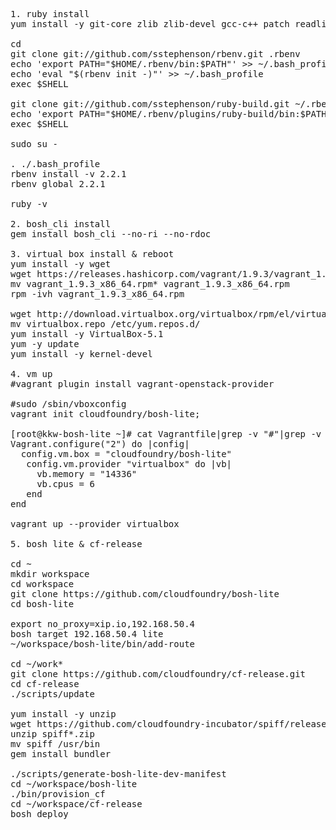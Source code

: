 <pre>
1. ruby install
yum install -y git-core zlib zlib-devel gcc-c++ patch readline readline-devel libyaml-devel libffi-devel openssl-devel make bzip2 autoconf automake libtool bison curl sqlite-devel

cd
git clone git://github.com/sstephenson/rbenv.git .rbenv
echo 'export PATH="$HOME/.rbenv/bin:$PATH"' >> ~/.bash_profile
echo 'eval "$(rbenv init -)"' >> ~/.bash_profile
exec $SHELL

git clone git://github.com/sstephenson/ruby-build.git ~/.rbenv/plugins/ruby-build
echo 'export PATH="$HOME/.rbenv/plugins/ruby-build/bin:$PATH"' >> ~/.bash_profile
exec $SHELL

sudo su -

. ./.bash_profile
rbenv install -v 2.2.1
rbenv global 2.2.1

ruby -v

2. bosh_cli install
gem install bosh_cli --no-ri --no-rdoc

3. virtual box install & reboot
yum install -y wget
wget https://releases.hashicorp.com/vagrant/1.9.3/vagrant_1.9.3_x86_64.rpm?_ga=1.214157015.1947354080.1492659306
mv vagrant_1.9.3_x86_64.rpm* vagrant_1.9.3_x86_64.rpm
rpm -ivh vagrant_1.9.3_x86_64.rpm

wget http://download.virtualbox.org/virtualbox/rpm/el/virtualbox.repo
mv virtualbox.repo /etc/yum.repos.d/
yum install -y VirtualBox-5.1
yum -y update
yum install -y kernel-devel

4. vm up
#vagrant plugin install vagrant-openstack-provider

#sudo /sbin/vboxconfig
vagrant init cloudfoundry/bosh-lite;

[root@kkw-bosh-lite ~]# cat Vagrantfile|grep -v "#"|grep -v "^$"
Vagrant.configure("2") do |config|
  config.vm.box = "cloudfoundry/bosh-lite"
   config.vm.provider "virtualbox" do |vb|
     vb.memory = "14336"
     vb.cpus = 6
   end
end

vagrant up --provider virtualbox

5. bosh lite & cf-release

cd ~
mkdir workspace
cd workspace
git clone https://github.com/cloudfoundry/bosh-lite
cd bosh-lite

export no_proxy=xip.io,192.168.50.4
bosh target 192.168.50.4 lite
~/workspace/bosh-lite/bin/add-route

cd ~/work*
git clone https://github.com/cloudfoundry/cf-release.git
cd cf-release
./scripts/update

yum install -y unzip
wget https://github.com/cloudfoundry-incubator/spiff/releases/download/v1.0.8/spiff_linux_amd64.zip
unzip spiff*.zip
mv spiff /usr/bin
gem install bundler

./scripts/generate-bosh-lite-dev-manifest
cd ~/workspace/bosh-lite
./bin/provision_cf
cd ~/workspace/cf-release
bosh deploy
</pre>
